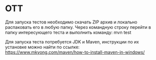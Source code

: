 # OTT
Для запуска тестов необходимо скачать ZIP архив и локально распаковать его в любую папку. 
Через командную строку перейти в папку интересующего теста и выполнить команду: mvn test

Для запуска теста потребуется JDK и Maven, инструкции по их установке можно найти по ссылке: https://www.mkyong.com/maven/how-to-install-maven-in-windows/
